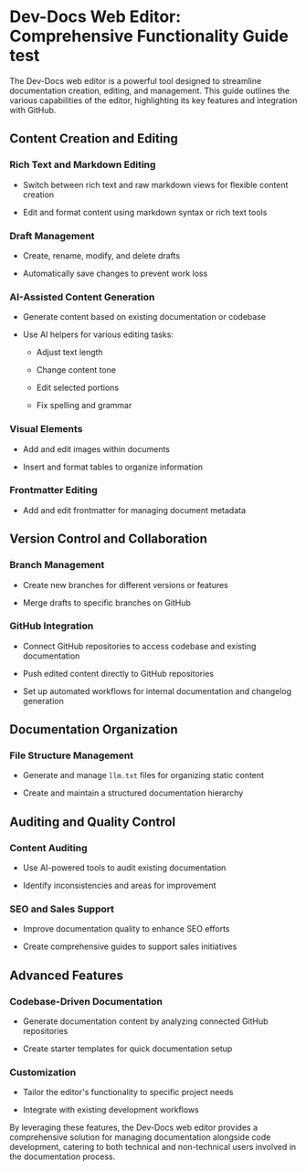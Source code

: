 # Dev-Docs Web Editor: Comprehensive Functionality Guide test

The Dev-Docs web editor is a powerful tool designed to streamline documentation creation, editing, and management. This guide outlines the various capabilities of the editor, highlighting its key features and integration with GitHub.

## Content Creation and Editing

### Rich Text and Markdown Editing

* Switch between rich text and raw markdown views for flexible content creation

* Edit and format content using markdown syntax or rich text tools

### Draft Management

* Create, rename, modify, and delete drafts

* Automatically save changes to prevent work loss

### AI-Assisted Content Generation

* Generate content based on existing documentation or codebase

* Use AI helpers for various editing tasks:

  * Adjust text length

  * Change content tone

  * Edit selected portions

  * Fix spelling and grammar

### Visual Elements

* Add and edit images within documents

* Insert and format tables to organize information

### Frontmatter Editing

* Add and edit frontmatter for managing document metadata

## Version Control and Collaboration

### Branch Management

* Create new branches for different versions or features

* Merge drafts to specific branches on GitHub

### GitHub Integration

* Connect GitHub repositories to access codebase and existing documentation

* Push edited content directly to GitHub repositories

* Set up automated workflows for internal documentation and changelog generation

## Documentation Organization

### File Structure Management

* Generate and manage `llm.txt` files for organizing static content

* Create and maintain a structured documentation hierarchy

## Auditing and Quality Control

### Content Auditing

* Use AI-powered tools to audit existing documentation

* Identify inconsistencies and areas for improvement

### SEO and Sales Support

* Improve documentation quality to enhance SEO efforts

* Create comprehensive guides to support sales initiatives

## Advanced Features

### Codebase-Driven Documentation

* Generate documentation content by analyzing connected GitHub repositories

* Create starter templates for quick documentation setup

### Customization

* Tailor the editor's functionality to specific project needs

* Integrate with existing development workflows

By leveraging these features, the Dev-Docs web editor provides a comprehensive solution for managing documentation alongside code development, catering to both technical and non-technical users involved in the documentation process.
